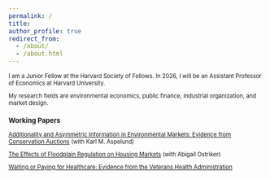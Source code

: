 ```yaml
---
permalink: /
title: 
author_profile: true
redirect_from: 
  - /about/
  - /about.html
---
```


<span style="font-size:0.8em;">
I am a Junior Fellow at the Harvard Society of Fellows. In 2026, I will be an Assistant Professor of Economics at Harvard University.


My research fields are environmental economics, public finance, industrial organization, and market design.


### Working Papers
[Additionality and Asymmetric Information in Environmental Markets: Evidence from Conservation Auctions](https://annarusso.github.io/papers/aspelund_russo_crp.pdf) (with Karl M. Aspelund)


[The Effects of Floodplain Regulation on Housing Markets](https://ostriker.github.io/papers/Ostriker-Russo_floodplain-regulations.pdf) (with Abigail Ostriker)


[Waiting or Paying for Healthcare: Evidence from the Veterans Health Administration](https://annarusso.github.io/papers/russo_wait.pdf)
</span>

